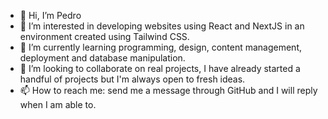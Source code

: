- 👋 Hi, I’m Pedro
- 👀 I’m interested in developing websites using React and NextJS in an environment created using Tailwind CSS.
- 🌱 I’m currently learning programming, design, content management, deployment and database manipulation.
- 💞️ I’m looking to collaborate on real projects, I have already started a handful of projects but I'm always open to fresh ideas.
- 📫 How to reach me: send me a message through GitHub and I will reply when I am able to.


